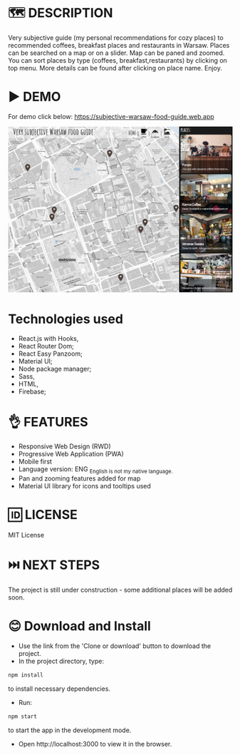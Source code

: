 # 🗺️ DESCRIPTION
Very subjective guide (my personal recommendations for cozy places) to recommended coffees, breakfast places and restaurants in Warsaw.
Places can be searched on a map or on a slider. Map can be paned and zoomed.
You can sort places by type (coffees, breakfast,restaurants) by clicking on top menu. 
More details can be found after clicking on place name.
Enjoy.

# ▶️ DEMO
For demo click below:
https://subjective-warsaw-food-guide.web.app

![BooksScreen](public/sample.png)

# Technologies used
* React.js with Hooks,
* React Router Dom;
* React Easy Panzoom;
* Material UI;
* Node package manager;
* Sass,
* HTML,
* Firebase;

# 👌 FEATURES
* Responsive Web Design (RWD)
* Progressive Web Application (PWA)
* Mobile first
* Language version: ENG <sub> English is not my native language.
* Pan and zooming features added for map
* Material UI library for icons and tooltips used

# 🆔 LICENSE
MIT License

# ⏭️ NEXT STEPS
The project is still under construction - some additional places will be added soon.

# 😊 Download and Install
* Use the link from the 'Clone or download' button to download the project.
* In the project directory, type:
```bash
npm install
```
to install necessary dependencies.

* Run:
```bash
npm start
```
to start the app in the development mode.

* Open http://localhost:3000 to view it in the browser.


